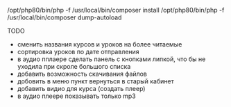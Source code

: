 /opt/php80/bin/php -f /usr/local/bin/composer install
/opt/php80/bin/php -f /usr/local/bin/composer dump-autoload

TODO
- сменить названия курсов и уроков на более читаемые
- сортировка уроков по дате отправления
- в аудио пплаере сделать панель с кнопками липкой, что бы не уходила при скроле большого списка
- добавить возможность скачивания файлов
- добовить в меню пункт вернуться в старый кабинет
- добавить видио для курса (создать плеер)
- в аудио плеере показывать только mp3
